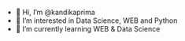 - 👋 Hi, I’m @kandikaprima
- 👀 I’m interested in Data Science, WEB and Python
- 🌱 I’m currently learning WEB & Data Science

<!---
Jeyvier/Jeyvier is a ✨ special ✨ repository because its `README.md` (this file) appears on your GitHub profile.
You can click the Preview link to take a look at your changes.
--->
